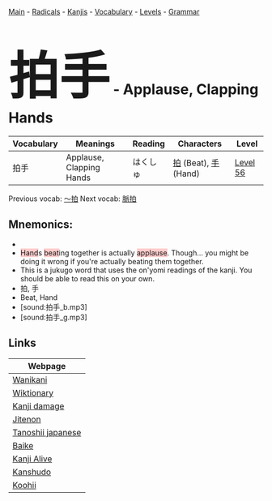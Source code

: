 <style> bigfont {font-size: 100px}</style>
[Main](../README.md) -
[Radicals](../radicals.md) -
[Kanjis](../kanjis.md) -
[Vocabulary](../vocabulary.md) -
[Levels](../levels.md) -
[Grammar](../grammar.md)
# <bigfont> 拍手</bigfont> - Applause, Clapping Hands 

| Vocabulary | Meanings | Reading | Characters | Level |
| --- | --- | --- | --- | --- |
| 拍手 | Applause, Clapping Hands | はくしゅ |  [拍](../kanjis/拍.md) (Beat), [手](../kanjis/手.md) (Hand) | [Level 56](../levels/wk_level56.md) |

Previous vocab: [〜拍](〜拍.md) Next vocab: [脈拍](脈拍.md) 

## Mnemonics:

* 
* <span style="background-color:#ffcccb"> Hand</span>s <span style="background-color:#ffcccb"> beat</span>ing together is actually <span style="background-color:#ffcccb"> applause</span>. Though... you might be doing it wrong if you're actually beating them together.
* This is a jukugo word that uses the on'yomi readings of the kanji. You should be able to read this on your own.
* 拍, 手
* Beat, Hand
* [sound:拍手_b.mp3]
* [sound:拍手_g.mp3]


## Links 

| Webpage |
| --- |
| [Wanikani          ](https://www.wanikani.com/kanji/拍手) |
| [Wiktionary        ](https://en.wiktionary.org/wiki/拍手) |
| [Kanji damage      ](http://www.kanjidamage.com/kanji/search?utf8=✓&q=拍手) |
| [Jitenon           ](https://jitenon.com/kanji/拍手) |
| [Tanoshii japanese ](https://www.tanoshiijapanese.com/dictionary/kanji.cfm?k=拍手) |
| [Baike             ](https://baike.baidu.com/item/拍手) |
| [Kanji Alive       ](https://app.kanjialive.com/拍手) |
| [Kanshudo          ](https://www.kanshudo.com/searchmn?q=拍手) |
| [Koohii            ](https://kanji.koohii.com/study/kanji/拍手) |

